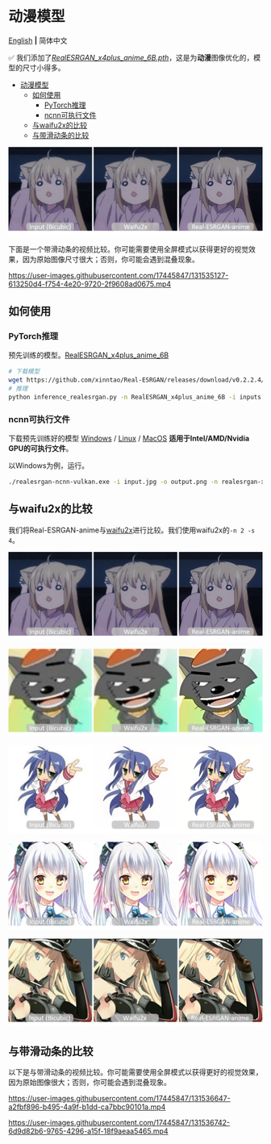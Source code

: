 # 动漫模型

[English](anime_model.md) **|** 简体中文

:white_check_mark: 我们添加了[*RealESRGAN_x4plus_anime_6B.pth*](https://github.com/xinntao/Real-ESRGAN/releases/download/v0.2.2.4/RealESRGAN_x4plus_anime_6B.pth)，这是为**动漫**图像优化的，模型的尺寸小得多。

- [动漫模型](#动漫模型)
  - [如何使用](#如何使用)
    - [PyTorch推理](#PyTorch推理)
    - [ncnn可执行文件](#ncnn可执行文件)
  - [与waifu2x的比较](#与waifu2x的比较)
  - [与带滑动条的比较](#与带滑动条的比较])

<p align="center">
  <img src="https://raw.githubusercontent.com/xinntao/public-figures/master/Real-ESRGAN/cmp_realesrgan_anime_1.png">
</p>

下面是一个带滑动条的视频比较。你可能需要使用全屏模式以获得更好的视觉效果，因为原始图像尺寸很大；否则，你可能会遇到混叠现象。

https://user-images.githubusercontent.com/17445847/131535127-613250d4-f754-4e20-9720-2f9608ad0675.mp4

## 如何使用

### PyTorch推理

预先训练的模型。[RealESRGAN_x4plus_anime_6B](https://github.com/xinntao/Real-ESRGAN/releases/download/v0.2.2.4/RealESRGAN_x4plus_anime_6B.pth)

```bash
# 下载模型
wget https://github.com/xinntao/Real-ESRGAN/releases/download/v0.2.2.4/RealESRGAN_x4plus_anime_6B.pth -P experiments/pretrained_models
# 推理
python inference_realesrgan.py -n RealESRGAN_x4plus_anime_6B -i inputs
```

### ncnn可执行文件

下载预先训练好的模型 [Windows](https://github.com/xinntao/Real-ESRGAN/releases/download/v0.2.3.0/realesrgan-ncnn-vulkan-20211212-windows.zip) / [Linux](https://github.com/xinntao/Real-ESRGAN/releases/download/v0.2.3.0/realesrgan-ncnn-vulkan-20211212-ubuntu.zip) / [MacOS](https://github.com/xinntao/Real-ESRGAN/releases/download/v0.2.3.0/realesrgan-ncnn-vulkan-20211212-macos.zip) **适用于Intel/AMD/Nvidia GPU的可执行文件**。

以Windows为例，运行。

```bash
./realesrgan-ncnn-vulkan.exe -i input.jpg -o output.png -n realesrgan-x4plus-anime
```

## 与waifu2x的比较

我们将Real-ESRGAN-anime与[waifu2x](https://github.com/nihui/waifu2x-ncnn-vulkan)进行比较。我们使用waifu2x的`-n 2 -s 4`。

<p align="center">
  <img src="https://raw.githubusercontent.com/xinntao/public-figures/master/Real-ESRGAN/cmp_realesrgan_anime_1.png">
</p>
<p align="center">
  <img src="https://raw.githubusercontent.com/xinntao/public-figures/master/Real-ESRGAN/cmp_realesrgan_anime_2.png">
</p>
<p align="center">
  <img src="https://raw.githubusercontent.com/xinntao/public-figures/master/Real-ESRGAN/cmp_realesrgan_anime_3.png">
</p>
<p align="center">
  <img src="https://raw.githubusercontent.com/xinntao/public-figures/master/Real-ESRGAN/cmp_realesrgan_anime_4.png">
</p>
<p align="center">
  <img src="https://raw.githubusercontent.com/xinntao/public-figures/master/Real-ESRGAN/cmp_realesrgan_anime_5.png">
</p>

## 与带滑动条的比较

以下是与带滑动条的视频比较。你可能需要使用全屏模式以获得更好的视觉效果，因为原始图像很大；否则，你可能会遇到混叠现象。

https://user-images.githubusercontent.com/17445847/131536647-a2fbf896-b495-4a9f-b1dd-ca7bbc90101a.mp4

https://user-images.githubusercontent.com/17445847/131536742-6d9d82b6-9765-4296-a15f-18f9aeaa5465.mp4
